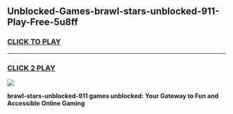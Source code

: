 
## Unblocked-Games-brawl-stars-unblocked-911-Play-Free-5u8ff
<h3>
<a href="https://premium76.site?title=brawl-stars-unblocked-911&ref=23A">CLICK TO PLAY</a></h3>
<hr>

<h3>
<a href="https://premium76.site?title=brawl-stars-unblocked-911&ref=23A">CLICK 2 PLAY</a>
  
</h3>

<a href="https://premium76.site?title=brawl-stars-unblocked-911&ref=23A"><img src="https://clearcache.store/games.png"></a>


**brawl-stars-unblocked-911 games unblocked: Your Gateway to Fun and Accessible Online Gaming**
